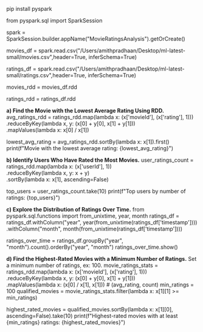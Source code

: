 pip install pyspark

from pyspark.sql import SparkSession

spark = SparkSession.builder.appName("MovieRatingsAnalysis").getOrCreate()

movies_df = spark.read.csv("/Users/amithpradhaan/Desktop/ml-latest-small/movies.csv",header=True, inferSchema=True)

ratings_df = spark.read.csv("/Users/amithpradhaan/Desktop/ml-latest-small/ratings.csv",header=True, inferSchema=True)

movies_rdd = movies_df.rdd

ratings_rdd = ratings_df.rdd

**a) Find the Movie with the Lowest Average Rating Using RDD.**
avg_ratings_rdd = ratings_rdd.map(lambda x: (x['movieId'], (x['rating'], 1))) \
.reduceByKey(lambda x, y: (x[0] + y[0], x[1] + y[1])) \
.mapValues(lambda x: x[0] / x[1])

lowest_avg_rating = avg_ratings_rdd.sortBy(lambda x: x[1]).first()
print(f"Movie with the lowest average rating: {lowest_avg_rating}")

**b) Identify Users Who Have Rated the Most Movies.**
user_ratings_count = ratings_rdd.map(lambda x: (x['userId'], 1)) \
.reduceByKey(lambda x, y: x + y) \
.sortBy(lambda x: x[1], ascending=False)

top_users = user_ratings_count.take(10)
print(f"Top users by number of ratings: {top_users}")

**c) Explore the Distribution of Ratings Over Time.**
from pyspark.sql.functions import from_unixtime, year, month
ratings_df = ratings_df.withColumn("year", year(from_unixtime(ratings_df['timestamp']))) \
.withColumn("month", month(from_unixtime(ratings_df['timestamp'])))

ratings_over_time = ratings_df.groupBy("year", "month").count().orderBy("year", "month")
ratings_over_time.show()

**d) Find the Highest-Rated Movies with a Minimum Number of Ratings.**
Set a minimum number of ratings, ex: 100.
movie_ratings_stats = ratings_rdd.map(lambda x: (x['movieId'], (x['rating'], 1))) \
.reduceByKey(lambda x, y: (x[0] + y[0], x[1] + y[1])) \
.mapValues(lambda x: (x[0] / x[1], x[1])) # (avg_rating, count)
min_ratings = 100
qualified_movies = movie_ratings_stats.filter(lambda x: x[1][1] >= min_ratings)

highest_rated_movies = qualified_movies.sortBy(lambda x: x[1][0], ascending=False).take(10)
print(f"Highest-rated movies with at least {min_ratings} ratings: {highest_rated_movies}")
